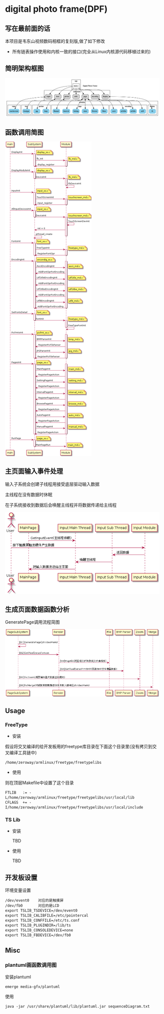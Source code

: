 # digital photo frame(DPF)


## 写在最前面的话

本项目是韦东山视频数码相框的复刻版,做了如下修改

- 所有链表操作使用和内核一致的接口(完全从Linux内核源代码移植过来的)

## 简明架构框图

![block](./block.png)

## 函数调用简图

![sequenceDiagram](./sequenceDiagram.png)

## 主页面输入事件处理

输入子系统会创建子线程用接受底层驱动输入数据

主线程在没有数据时休眠

在子系统接收到数据后会唤醒主线程并将数据传递给主线程

![main page](./main_sequence.png)

## 生成页面数据函数分析

GeneratePage调用流程简图

![genpage](./gen_page.png)

## Usage

### FreeType

- 安装

假设将交叉编译的给开发板用的freetype库目录在下面这个目录里(没有拷贝到交叉编译工具链中)

	/home/zeroway/armlinux/freetype/freetypelibs

- 使用

则在顶层Makefile中设置了这个目录

	FTLIB  	:= -L/home/zeroway/armlinux/freetype/freetypelibs/usr/local/lib
	CFLAGS  += -I/home/zeroway/armlinux/freetype/freetypelibs/usr/local/include

### TS Lib

- 安装

	TBD

- 使用

	TBD

## 开发板设置

环境变量设置

	/dev/event0    对应的是触摸屏
	/dev/fb0	   对应的是LCD
	export TSLIB_TSDEVICE=/dev/event0
	export TSLIB_CALIBFILE=/etc/pointercal
	export TSLIB_CONFFILE=/etc/ts.conf
	export TSLIB_PLUGINDIR=/lib/ts
	export TSLIB_CONSOLEDEVICE=none
	export TSLIB_FBDEVICE=/dev/fb0

## Misc

### plantuml画函数调用图

安装plantuml

	emerge media-gfx/plantuml

使用

	java -jar /usr/share/plantuml/lib/plantuml.jar sequenceDiagram.txt
